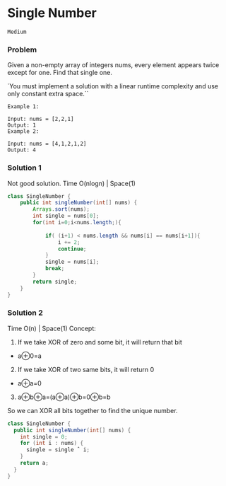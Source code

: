 # Single Number

`Medium`

### Problem

Given a non-empty array of integers nums, every element appears twice except for one. Find that single one.

`You must implement a solution with a linear runtime complexity and use only constant extra space.``

```
Example 1:

Input: nums = [2,2,1]
Output: 1
Example 2:

Input: nums = [4,1,2,1,2]
Output: 4
```

### Solution 1

Not good solution.
Time O(nlogn) | Space(1)
```java
class SingleNumber {
    public int singleNumber(int[] nums) {
        Arrays.sort(nums);
        int single = nums[0];
        for(int i=0;i<nums.length;){
            
            if( (i+1) < nums.length && nums[i] == nums[i+1]){
                i += 2;
                continue;  
            }
            single = nums[i];
            break;
        }
        return single;
    }
}  
```

### Solution 2
Time O(n) | Space(1)
Concept: 
1. If we take XOR of zero and some bit, it will return that bit

- a⊕0=a

2. If we take XOR of two same bits, it will return 0

- a⊕a=0

3. a⊕b⊕a=(a⊕a)⊕b=0⊕b=b

So we can XOR all bits together to find the unique number.
```java
class SingleNumber {
  public int singleNumber(int[] nums) {
    int single = 0;
    for (int i : nums) {
      single = single ˆ i;
    }
    return a;
  }
}
```
